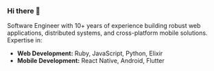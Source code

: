 ### Hi there 👋

Software Engineer with 10+ years of experience building robust web applications, distributed systems, and cross-platform mobile solutions. Expertise in:

- **Web Development:** Ruby, JavaScript, Python, Elixir
- **Mobile Development:** React Native, Android, Flutter

<!--
**franzejr/franzejr** is a ✨ _special_ ✨ repository because its `README.md` (this file) appears on your GitHub profile.

Here are some ideas to get you started:

- 🔭 I’m currently working on ...
- 🌱 I’m currently learning ...
- 👯 I’m looking to collaborate on ...
- 🤔 I’m looking for help with ...
- 💬 Ask me about ...
- 📫 How to reach me: ...
- 😄 Pronouns: ...
- ⚡ Fun fact: ...
-->
